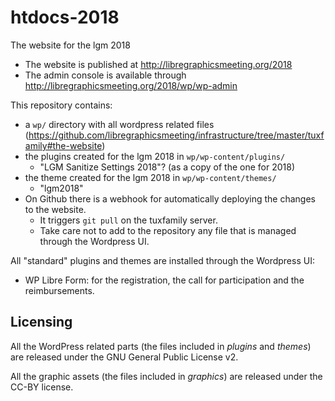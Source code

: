 # htdocs-2018

The website for the lgm 2018


- The website is published at <http://libregraphicsmeeting.org/2018>
- The admin console is available through <http://libregraphicsmeeting.org/2018/wp/wp-admin>

This repository contains:

- a `wp/` directory with all wordpress related files (<https://github.com/libregraphicsmeeting/infrastructure/tree/master/tuxfamily#the-website>)
- the plugins created for the lgm 2018 in `wp/wp-content/plugins/`
  - "LGM Sanitize Settings 2018"? (as a copy of the one for 2018)
- the theme created for the lgm 2018 in `wp/wp-content/themes/`
  - "lgm2018"
- On Github there is a webhook for automatically deploying the changes to the website.
  - It triggers `git pull` on the tuxfamily server.
  - Take care not to add to the repository any file that is managed through the Wordpress UI.

All "standard" plugins and themes are installed through the Wordpress UI:

- WP Libre Form: for the registration, the call for participation  and the reimbursements.

## Licensing

All the WordPress related parts (the files included in *plugins* and *themes*) are released under the GNU General Public License v2.

All the graphic assets (the files included in *graphics*) are released under the CC-BY license.
